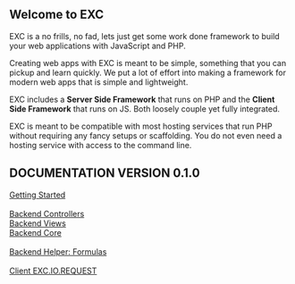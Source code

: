 ## Welcome to EXC ##

EXC is a no frills, no fad, lets just get some work done framework to build your web applications with JavaScript and PHP.

Creating web apps with EXC is meant to be simple, something that you can pickup and learn quickly. We put a lot of effort into making a framework for modern web apps that is simple and lightweight.

EXC includes a **Server Side Framework** that runs on PHP and the **Client Side Framework** that runs on JS. Both loosely couple yet fully integrated.

EXC is meant to be compatible with most hosting services that run PHP without requiring any fancy setups or scaffolding. You do not even need a hosting service with access to the command line.


## DOCUMENTATION VERSION 0.1.0 ##

[Getting Started](./doc_getting_started.md)<BR>
<br>
[Backend Controllers](./doc_server_controller.md)<BR>
[Backend Views](./doc_server_views.md)<BR>
[Backend Core](./doc_server_core.md)<BR>
<BR>
[Backend Helper: Formulas](./doc_formula_helper.md)<BR>
<BR>
[Client EXC.IO.REQUEST](./doc_exc_request.md)<BR>
